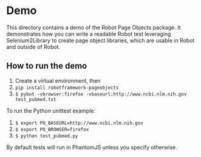 Demo
====

This directory contains a demo of the Robot Page Objects package. It demonstrates how you can write a
 readable Robot test leveraging Selenium2Library to create page object libraries, which are usable
in Robot and outside of Robot.

How to run the demo
--------------------

1. Create a virtual environment, then
1. `pip install robotframework-pageobjects`
1. `$ pybot -vbrowser:firefox -vbaseurl:http://www.ncbi.nlm.nih.gov test_pubmed.txt`

To run the Python unittest example:

1. `$ export PO_BASEURL=http://www.ncbi.nlm.nih.gov`
1. `$ export PO_BROWSER=firefox`
1. `$ python test_pubmed.py`

By default tests will run in PhantomJS unless you specify otherwise.
